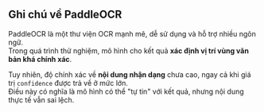 ## Ghi chú về PaddleOCR

PaddleOCR là một thư viện OCR mạnh mẽ, dễ sử dụng và hỗ trợ nhiều ngôn ngữ.  
Trong quá trình thử nghiệm, mô hình cho kết quả **xác định vị trí vùng văn bản khá chính xác**.  

Tuy nhiên, độ chính xác về **nội dung nhận dạng** chưa cao, ngay cả khi giá trị `confidence` được trả về ở mức lớn.  
Điều này có nghĩa là mô hình có thể "tự tin" với kết quả, nhưng nội dung thực tế vẫn sai lệch.  